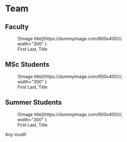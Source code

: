 # Team

## Faculty
<figure markdown>
  ![Image title](https://dummyimage.com/600x400/){ width="300" }
  <figcaption>First Last, Title</figcaption>
</figure>

## MSc Students
<figure markdown>
  ![Image title](https://dummyimage.com/600x400/){ width="300" }
  <figcaption>First Last, Title</figcaption>
</figure>

## Summer Students
<figure markdown>
  ![Image title](https://dummyimage.com/600x400/){ width="300" }
  <figcaption>First Last, Title</figcaption>
</figure>
Any modif